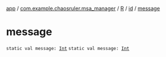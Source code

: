 [app](../../../index.md) / [com.example.chaosruler.msa_manager](../../index.md) / [R](../index.md) / [id](index.md) / [message](.)

# message

`static val message: `[`Int`](https://kotlinlang.org/api/latest/jvm/stdlib/kotlin/-int/index.html)
`static val message: `[`Int`](https://kotlinlang.org/api/latest/jvm/stdlib/kotlin/-int/index.html)